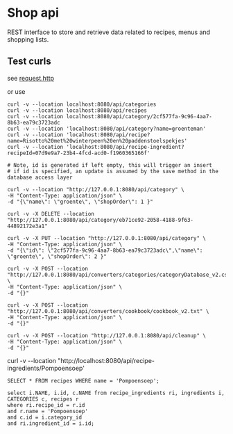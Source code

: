 # Shop api

REST interface to store and retrieve data related to recipes, menus and shopping lists.

## Test curls

see [request.http](.//src/main/resources/request.http)

or use

```
curl -v --location localhost:8080/api/categories
curl -v --location localhost:8080/api/recipes
curl -v --location localhost:8080/api/category/2cf577fa-9c96-4aa7-8b63-ea79c3723adc
curl -v --location 'localhost:8080/api/category?name=groenteman'
curl -v --location 'localhost:8080/api/recipe?name=Risotto%20met%20winterpeen%20en%20paddenstoelspekjes'
curl -v --location 'localhost:8080/api/recipe-ingredient?recipeId=07d9e9a7-23b4-4fcd-acd0-f1960365166f'

# Note, id is generated if left empty, this will trigger an insert
# if id is specified, an update is assumed by the save method in the database access layer

curl -v --location "http://127.0.0.1:8080/api/category" \
-H "Content-Type: application/json" \
-d "{\"name\": \"groente\", \"shopOrder\": 1 }"

curl -v -X DELETE --location "http://127.0.0.1:8080/api/category/eb71ce92-2058-4188-9f63-44892172e3a1"

curl -v -X PUT --location "http://127.0.0.1:8080/api/category" \
-H "Content-Type: application/json" \
-d "{\"id\": \"2cf577fa-9c96-4aa7-8b63-ea79c3723adc\",\"name\": \"groente\", \"shopOrder\": 2 }"
```

```
curl -v -X POST --location "http://127.0.0.1:8080/api/converters/categories/categoryDatabase_v2.csv" \
-H "Content-Type: application/json" \
-d "{}"
```

```
curl -v -X POST --location "http://127.0.0.1:8080/api/converters/cookbook/cookbook_v2.txt" \
-H "Content-Type: application/json" \
-d "{}"
```

```
curl -v -X POST --location "http://127.0.0.1:8080/api/cleanup" \
-H "Content-Type: application/json" \
-d "{}"
```

curl -v --location "http://localhost:8080/api/recipe-ingredients/Pompoensoep'

```
SELECT * FROM recipes WHERE name = 'Pompoensoep';

select i.NAME, i.id, c.NAME from recipe_ingredients ri, ingredients i, CATEGORIES c, recipes r
where ri.recipe_id = r.id
and r.name = 'Pompoensoep'
and c.id = i.category_id
and ri.ingredient_id = i.id;
```

